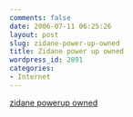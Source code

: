 ```yaml
---
comments: false
date: 2006-07-11 06:25:26
layout: post
slug: zidane-power-up-owned
title: Zidane power up owned
wordpress_id: 2891
categories:
- Internet
---
```


[zidane powerup owned](http://sixhit.ytmnd.com/)

